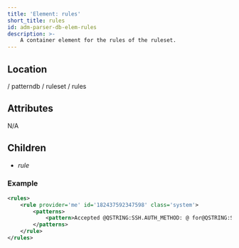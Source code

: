 ```yaml
---
title: 'Element: rules'
short_title: rules
id: adm-parser-db-elem-rules
description: >-
	A container element for the rules of the ruleset.
---
```


## Location

/ patterndb / ruleset / rules

## Attributes

N/A

## Children

- *rule*

### Example

```xml
<rules>
    <rule provider='me' id='182437592347598' class='system'>
        <patterns>
            <pattern>Accepted @QSTRING:SSH.AUTH_METHOD: @ for@QSTRING:SSH_USERNAME: @from\ @QSTRING:SSH_CLIENT_ADDRESS: @port @NUMBER:SSH_PORT_NUMBER:@ ssh2</pattern>
        </patterns>
    </rule>
</rules>
```
